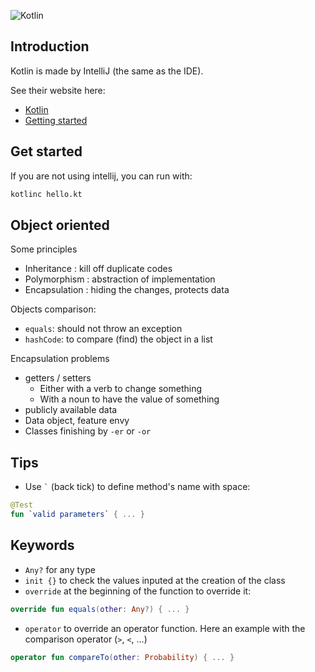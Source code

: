 ![Kotlin](https://upload.wikimedia.org/wikipedia/commons/thumb/7/74/Kotlin-logo.svg/240px-Kotlin-logo.svg.png)

## Introduction
Kotlin is made by IntelliJ (the same as the IDE).

See their website here:
  - [Kotlin](https://kotlinlang.org/)
  - [Getting started](https://kotlinlang.org/docs/tutorials/getting-started.html)

## Get started
If you are not using intellij, you can run with:

```bash
kotlinc hello.kt
```

## Object oriented

Some principles

- Inheritance : kill off duplicate codes
- Polymorphism : abstraction of implementation
- Encapsulation : hiding the changes, protects data

Objects comparison:

- `equals`: should not throw an exception 
- `hashCode`: to compare (find) the object in a list

Encapsulation problems
- getters / setters
	- Either with a verb to change something
	- With a noun to have the value of something	 
- publicly available data
- Data object, feature envy
- Classes finishing by `-er` or `-or`	

## Tips

- Use ``` ` ``` (back tick) to define method's name with space:

```kotlin
@Test
fun `valid parameters` { ... }
```

## Keywords

- `Any?` for any type
- `init {}` to check the values inputed at the creation of the class
- `override` at the beginning of the function to override it:

```kotlin
override fun equals(other: Any?) { ... }
```
- `operator` to override an operator function. Here an example with the comparison operator (`>`, `<`, ...)

```kotlin
operator fun compareTo(other: Probability) { ... }
```

